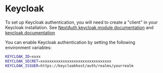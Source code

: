 # Keycloak

To set up Keycloak authentication, you will need to create a "client" in your Keycloak installation. See [NextAuth keycloak module documentation](https://next-auth.js.org/providers/keycloak) and [keycloak documentation](https://www.keycloak.org/docs/latest/server_admin/#_oidc_clients)

You can enable Keycloak authentication by setting the following environment variables:

```sh
KEYCLOAK_ID=xxxx
KEYCLOAK_SECRET=xxxxxxxxxxxxxxxxxxxxxxxxxxxxxxxx
KEYCLOAK_ISSUER=https://keycloakhost/auth/realms/yourrealm
```
